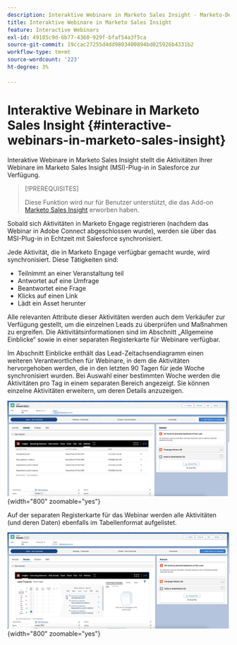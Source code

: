 ```yaml
---
description: Interaktive Webinare in Marketo Sales Insight - Marketo-Dokumentation - Produktdokumentation
title: Interaktive Webinare in Marketo Sales Insight
feature: Interactive Webinars
exl-id: 49185c9d-6b77-4360-929f-bfaf54a3f5ca
source-git-commit: 19ccac27255d4dd9803400894bd025926b4331b2
workflow-type: tm+mt
source-wordcount: '223'
ht-degree: 3%

---
```


# Interaktive Webinare in Marketo Sales Insight {#interactive-webinars-in-marketo-sales-insight}

Interaktive Webinare in Marketo Sales Insight stellt die Aktivitäten Ihrer Webinare im Marketo Sales Insight (MSI)-Plug-in in Salesforce zur Verfügung.

>[!PREREQUISITES]
>
>Diese Funktion wird nur für Benutzer unterstützt, die das Add-on [Marketo Sales Insight](https://business.adobe.com/products/marketo/sales-intelligence-engagement.html) erworben haben.

Sobald sich Aktivitäten in Marketo Engage registrieren (nachdem das Webinar in Adobe Connect abgeschlossen wurde), werden sie über das MSI-Plug-in in Echtzeit mit Salesforce synchronisiert.

Jede Aktivität, die in Marketo Engage verfügbar gemacht wurde, wird synchronisiert. Diese Tätigkeiten sind:

* Teilnimmt an einer Veranstaltung teil
* Antwortet auf eine Umfrage
* Beantwortet eine Frage
* Klicks auf einen Link
* Lädt ein Asset herunter

Alle relevanten Attribute dieser Aktivitäten werden auch dem Verkäufer zur Verfügung gestellt, um die einzelnen Leads zu überprüfen und Maßnahmen zu ergreifen. Die Aktivitätsinformationen sind im Abschnitt „Allgemeine Einblicke“ sowie in einer separaten Registerkarte für Webinare verfügbar.

Im Abschnitt Einblicke enthält das Lead-Zeitachsendiagramm einen weiteren Verantwortlichen für Webinare, in dem die Aktivitäten hervorgehoben werden, die in den letzten 90 Tagen für jede Woche synchronisiert wurden. Bei Auswahl einer bestimmten Woche werden die Aktivitäten pro Tag in einem separaten Bereich angezeigt. Sie können einzelne Aktivitäten erweitern, um deren Details anzuzeigen.

![](assets/interactive-webinars-in-marketo-sales-insight-1.png){width="800" zoomable="yes"}

Auf der separaten Registerkarte für das Webinar werden alle Aktivitäten (und deren Daten) ebenfalls im Tabellenformat aufgelistet.

![](assets/interactive-webinars-in-marketo-sales-insight-2.png){width="800" zoomable="yes"}
